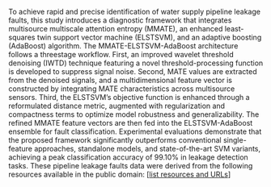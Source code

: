 To achieve rapid and precise identification of water supply pipeline leakage faults, this 
study introduces a diagnostic framework that integrates multisource multiscale attention entropy 
(MMATE), an enhanced least-squares twin support vector machine (ELSTSVM), and an adaptive 
boosting (AdaBoost) algorithm. The MMATE-ELSTSVM-AdaBoost architecture follows a threestage
workflow. First, an improved wavelet threshold denoising (IWTD) technique featuring a novel 
threshold-processing function is developed to suppress signal noise. Second, MATE values are 
extracted from the denoised signals, and a multidimensional feature vector is constructed by 
integrating MATE characteristics across multisource sensors. Third, the ELSTSVM’s objective 
function is enhanced through a reformulated distance metric, augmented with regularization and 
compactness terms to optimize model robustness and generalizability. The refined MMATE feature 
vectors are then fed into the ELSTSVM-AdaBoost ensemble for fault classification. Experimental 
evaluations demonstrate that the proposed framework significantly outperforms conventional 
single-feature approaches, standalone models, and state-of-the-art SVM variants, achieving a peak 
classification accuracy of 99.10% in leakage detection tasks. 
These pipeline leakage faults data were derived from the following resources available in the public domain: 
[[list resources and URLs](https://data.mendeley.com/datasets/tbrnp6vrnj/1)]
